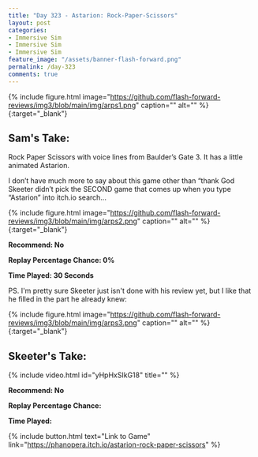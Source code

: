```yaml
---
title: "Day 323 - Astarion: Rock-Paper-Scissors"
layout: post
categories:
- Immersive Sim
- Immersive Sim
- Immersive Sim
feature_image: "/assets/banner-flash-forward.png"
permalink: /day-323
comments: true
---
```


{% include figure.html image="https://github.com/flash-forward-reviews/img3/blob/main/img/arps1.png" caption="" alt="" %}{:target="_blank"}
 
## Sam's Take:

Rock Paper Scissors with voice lines from Baulder’s Gate 3. It has a little animated Astarion.

I don’t have much more to say about this game other than “thank God Skeeter didn’t pick the SECOND game that comes up when you type “Astarion” into itch.io search...

{% include figure.html image="https://github.com/flash-forward-reviews/img3/blob/main/img/arps2.png" caption="" alt="" %}{:target="_blank"}

**Recommend: No**

**Replay Percentage Chance: 0%**

**Time Played: 30 Seconds**

PS. I'm pretty sure Skeeter just isn't done with his review yet, but I like that he filled in the part he already knew:

{% include figure.html image="https://github.com/flash-forward-reviews/img3/blob/main/img/arps3.png" caption="" alt="" %}{:target="_blank"}

## Skeeter's Take:

{% include video.html id="yHpHxSIkG18" title="" %}

**Recommend: No**

**Replay Percentage Chance:**

**Time Played:**

{% include button.html text="Link to Game" link="https://phanopera.itch.io/astarion-rock-paper-scissors" %}